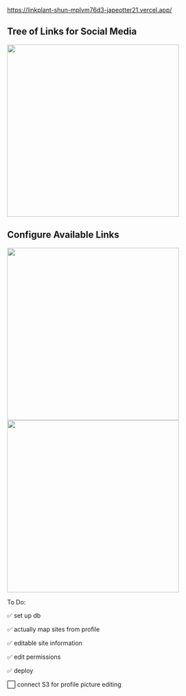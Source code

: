 https://linkplant-shun-mplvm76d3-japeotter21.vercel.app/

## Tree of Links for Social Media

<img src='https://github.com/japeotter21/linkplant/assets/97000604/c481a5d0-8d26-4de7-bfb1-d426550c6605' height='400' />





## Configure Available Links

<img src='https://github.com/japeotter21/linkplant/assets/97000604/dad72a3c-d3ca-4f74-ab4f-f1bab58adad9' height='400' />

<img src='https://github.com/japeotter21/linkplant/assets/97000604/3362beb2-b7fd-4529-902d-7d087e514a18' height='400' />

To Do:
<p>✅ set up db</p>
<p>✅ actually map sites from profile</p>
<p>✅ editable site information</p>
<p>✅ edit permissions</p>
<p>✅ deploy</p>
<p>⬜ connect S3 for profile picture editing</p>
